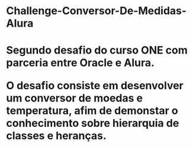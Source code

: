 <h1> Challenge-Conversor-De-Medidas-Alura <h1>


Segundo desafio do curso ONE com parceria entre Oracle e Alura.

O desafio consiste em desenvolver um conversor de moedas e temperatura, afim de demonstar o conhecimento sobre hierarquia de classes e heranças.

